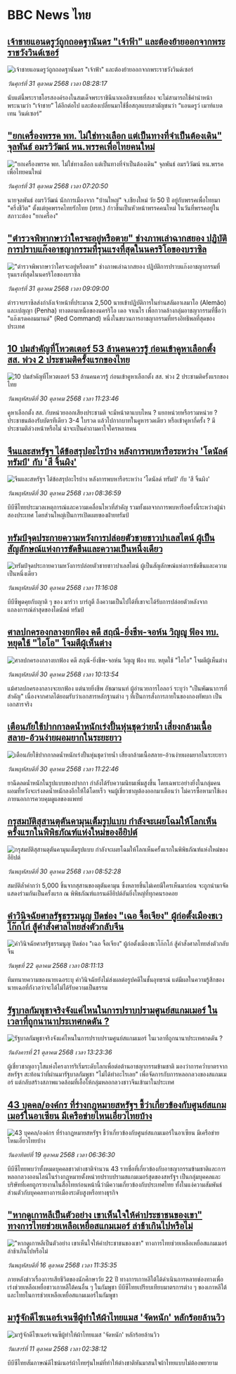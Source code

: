 # BBC News ไทย## [เจ้าชายแอนดรูว์ถูกถอดฐานันดร "เจ้าฟ้า" และต้องย้ายออกจากพระราชวังวินด์เซอร์](https://www.bbc.com/thai/articles/cd0478jl22do?at_medium=RSS&at_campaign=rss?at_campaign=githubrss)![เจ้าชายแอนดรูว์ถูกถอดฐานันดร "เจ้าฟ้า" และต้องย้ายออกจากพระราชวังวินด์เซอร์](https://ichef.bbci.co.uk/ace/ws/240/cpsprodpb/114b/live/6b16c600-b632-11f0-ba75-093eca1ac29b.jpg)_วันศุกร์ที่ 31 ตุลาคม 2568 เวลา 08:28:17_นับแต่นี้พระราชโอรสองค์รองในสมเด็จพระราชินีนาถเอลิซาเบธที่สอง จะไม่สามารถใช้คำนำหน้าพระนามว่า “เจ้าชาย” ได้อีกต่อไป และต้องเปลี่ยนมาใช้ชื่อสกุลแบบสามัญชนว่า “แอนดรูว์ เมาท์แบตเทน วินด์เซอร์”## ["ยกเครื่องพรรค พท. ไม่ใช่ทางเลือก แต่เป็นทางที่จำเป็นต้องเดิน"  จุลพันธ์ อมรวิวัฒน์ หน.พรรคเพื่อไทยคนใหม่](https://www.bbc.com/thai/articles/czxkwqrn5rro?at_medium=RSS&at_campaign=rss?at_campaign=githubrss)!["ยกเครื่องพรรค พท. ไม่ใช่ทางเลือก แต่เป็นทางที่จำเป็นต้องเดิน"  จุลพันธ์ อมรวิวัฒน์ หน.พรรคเพื่อไทยคนใหม่](https://ichef.bbci.co.uk/ace/ws/240/cpsprodpb/0cc2/live/2f706ed0-b628-11f0-ba75-093eca1ac29b.jpg)_วันศุกร์ที่ 31 ตุลาคม 2568 เวลา 07:20:50_นายจุลพันธ์ อมรวิวัฒน์ นักการเมืองจาก "บ้านใหญ่" จ.เชียงใหม่ วัย 50 ปี อยู่กับพรรคเพื่อไทยมา "ครึ่งชีวิต" ตั้งแต่ยุคพรรคไทยรักไทย (ทรท.) ก้าวขึ้นเป็นหัวหน้าพรรคคนใหม่ ในวันที่พรรคอยู่ในสภาวะต้อง "ยกเครื่อง"## ["ตำรวจพิพากษาว่าใครจะอยู่หรือตาย" ช่างภาพเล่าฉากสยอง ปฏิบัติการปราบแก๊งอาชญากรรมที่รุนแรงที่สุดในนครริโอของบราซิล ](https://www.bbc.com/thai/articles/c93x06z0q4ko?at_medium=RSS&at_campaign=rss?at_campaign=githubrss)!["ตำรวจพิพากษาว่าใครจะอยู่หรือตาย" ช่างภาพเล่าฉากสยอง ปฏิบัติการปราบแก๊งอาชญากรรมที่รุนแรงที่สุดในนครริโอของบราซิล ](https://ichef.bbci.co.uk/ace/ws/240/cpsprodpb/e7d0/live/c89faad0-b5c4-11f0-b2a1-6f537f66f9aa.jpg)_วันศุกร์ที่ 31 ตุลาคม 2568 เวลา 09:09:00_ตำรวจบราซิลส่งกำลังเจ้าหน้าที่ประมาณ 2,500 นายเข้าปฏิบัติการในย่านสลัมอาเลมาโอ (Alemão) และเปญญา (Penha) ทางตอนเหนือของนครริโอ เดอ จาเนโร เพื่อกวาดล้างกลุ่มอาชญากรรมที่ชื่อว่า "แก๊งเรดคอมมานด์" (Red Command) หนึ่งในขบวนการอาชญากรรมที่ทรงอิทธิพลที่สุดของประเทศ## [10 ปมสำคัญที่โหวตเตอร์ 53 ล้านคนควรรู้ ก่อนเข้าคูหาเลือกตั้ง สส. พ่วง 2 ประชามติครั้งแรกของไทย](https://www.bbc.com/thai/articles/c201znp39lpo?at_medium=RSS&at_campaign=rss?at_campaign=githubrss)![10 ปมสำคัญที่โหวตเตอร์ 53 ล้านคนควรรู้ ก่อนเข้าคูหาเลือกตั้ง สส. พ่วง 2 ประชามติครั้งแรกของไทย](https://ichef.bbci.co.uk/ace/ws/240/cpsprodpb/4bae/live/7600fbf0-b581-11f0-b2a1-6f537f66f9aa.jpg)_วันพฤหัสบดีที่ 30 ตุลาคม 2568 เวลา 11:23:46_คูหาเลือกตั้ง สส. กับหน่วยออกเสียงประชามติ จะมีหน้าตาแบบไหน ? แยกหน่วยหรือรวมหน่วย ? ประชาชนต้องรับบัตรทีเดียว 3-4 ใบรวด แล้วไปกากบาทในคูหารวดเดียว หรือเข้าคูหากี่ครั้ง ? มีประชามติล่วงหน้าหรือไม่ น่าจะเป็นคำถามคาใจใครหลายคน## [จีนและสหรัฐฯ ได้ข้อสรุปอะไรบ้าง หลังการพบหารือระหว่าง 'โดนัลด์ ทรัมป์' กับ 'สี จิ้นผิง'](https://www.bbc.com/thai/articles/cz7preyv371o?at_medium=RSS&at_campaign=rss?at_campaign=githubrss)![จีนและสหรัฐฯ ได้ข้อสรุปอะไรบ้าง หลังการพบหารือระหว่าง 'โดนัลด์ ทรัมป์' กับ 'สี จิ้นผิง'](https://ichef.bbci.co.uk/ace/ws/240/cpsprodpb/643f/live/7529d4a0-b567-11f0-aa13-0b0479f6f42a.jpg)_วันพฤหัสบดีที่ 30 ตุลาคม 2568 เวลา 08:36:59_บีบีซีไทยประมวลเหตุการณ์และความเคลื่อนไหวที่สำคัญ รวมทั้งผลจากการพบหารือครั้งนี้ระหว่างผู้นำสองประเทศ โดยส่วนใหญ่เป็นการเปิดเผยของฝ่ายทรัมป์## [ทรัมป์จุดประกายความหวังการปล่อยตัวชายชาวปาเลสไตน์ ผู้เป็นสัญลักษณ์แห่งการขัดขืนและความเป็นหนึ่งเดียว](https://www.bbc.com/thai/articles/ced659dlg3yo?at_medium=RSS&at_campaign=rss?at_campaign=githubrss)![ทรัมป์จุดประกายความหวังการปล่อยตัวชายชาวปาเลสไตน์ ผู้เป็นสัญลักษณ์แห่งการขัดขืนและความเป็นหนึ่งเดียว](https://ichef.bbci.co.uk/ace/ws/240/cpsprodpb/991b/live/c9e64e10-b373-11f0-aa13-0b0479f6f42a.jpg)_วันพฤหัสบดีที่ 30 ตุลาคม 2568 เวลา 11:16:08_บีบีซีพูดคุยกับญาติ ๆ ของ มาร์วา บาร์กูตี ถึงความเป็นไปได้ที่เขาจะได้รับการปล่อยตัวหลังจากแถลงการณ์ล่าสุดของโดนัลด์ ทรัมป์## [ศาลปกครองกลางยกฟ้อง คดี สฤณี-ยิ่งชีพ-จอห์น วิญญู ฟ้อง ทบ. หยุดใช้ "ไอโอ" โจมตีผู้เห็นต่าง](https://www.bbc.com/thai/articles/cly91qnv9zjo?at_medium=RSS&at_campaign=rss?at_campaign=githubrss)![ศาลปกครองกลางยกฟ้อง คดี สฤณี-ยิ่งชีพ-จอห์น วิญญู ฟ้อง ทบ. หยุดใช้ "ไอโอ" โจมตีผู้เห็นต่าง](https://ichef.bbci.co.uk/ace/ws/240/cpsprodpb/d2bd/live/772ce7e0-b578-11f0-86b2-ed6a609e4a6c.jpg)_วันพฤหัสบดีที่ 30 ตุลาคม 2568 เวลา 10:13:54_แม้ศาลปกครองกลางจะยกฟ้อง แต่นายยิ่งชีพ อัชฌานนท์ ผู้อำนวยการไอลอว์ ระบุว่า "เป็นพัฒนาการที่สำคัญ" เนื่องจากศาลได้ยอมรับว่าเอกสารหลักฐานต่าง ๆ ที่เป็นการสั่งการภายในของกองทัพบก เป็นเอกสารจริง## [เตือนภัยใช้ปากกาลดน้ำหนักเร่งปั้นหุ่นชุดว่ายน้ำ เสี่ยงกล้ามเนื้อสลาย-อ้วนง่ายผอมยากในระยะยาว](https://www.bbc.com/thai/articles/cg51ev708n9o?at_medium=RSS&at_campaign=rss?at_campaign=githubrss)![เตือนภัยใช้ปากกาลดน้ำหนักเร่งปั้นหุ่นชุดว่ายน้ำ เสี่ยงกล้ามเนื้อสลาย-อ้วนง่ายผอมยากในระยะยาว](https://ichef.bbci.co.uk/ace/ws/240/cpsprodpb/3314/live/18652080-affe-11f0-af36-791af27228b8.jpg)_วันพฤหัสบดีที่ 30 ตุลาคม 2568 เวลา 11:22:46_ยาฉีดลดน้ำหนักในรูปแบบของปากกา กำลังได้รับความนิยมเพิ่มสูงขึ้น โดยเฉพาะอย่างยิ่งในกลุ่มคนผอมที่หวังจะเร่งลดน้ำหนักลงอีกให้ได้โดยเร็ว จนผู้เชี่ยวชาญต้องออกมาเตือนว่า ไม่ควรซื้อหามาใช้เองภายนอกการควบคุมดูแลของแพทย์## [กรุสมบัติสุสานตุตันคามุนเต็มรูปแบบ กำลังจะเผยโฉมให้โลกเห็นครั้งแรกในพิพิธภัณฑ์แห่งใหม่ของอียิปต์](https://www.bbc.com/thai/articles/cly40298r58o?at_medium=RSS&at_campaign=rss?at_campaign=githubrss)![กรุสมบัติสุสานตุตันคามุนเต็มรูปแบบ กำลังจะเผยโฉมให้โลกเห็นครั้งแรกในพิพิธภัณฑ์แห่งใหม่ของอียิปต์](https://ichef.bbci.co.uk/ace/ws/240/cpsprodpb/ff8d/live/9c945880-b4ea-11f0-b2a1-6f537f66f9aa.jpg)_วันพฤหัสบดีที่ 30 ตุลาคม 2568 เวลา 08:52:28_สมบัติล้ำค่ากว่า 5,000 ชิ้นจากสุสานของตุตันคามุน ซึ่งหลายชิ้นไม่เคยมีใครเห็นมาก่อน จะถูกนำมาจัดแสดงร่วมกันเป็นครั้งแรก ณ พิพิธภัณฑ์แกรนด์อียิปต์อันยิ่งใหญ่ที่ทุกคนรอคอย## [คำวินิจฉัยศาลรัฐธรรมนูญ ปิดช่อง "เฉอ จื้อเจียง" ผู้ก่อตั้งเมืองชเวโก๊กโก่ สู้คำสั่งศาลไทยส่งตัวกลับจีน](https://www.bbc.com/thai/articles/cp3dydpn5zzo?at_medium=RSS&at_campaign=rss?at_campaign=githubrss)![คำวินิจฉัยศาลรัฐธรรมนูญ ปิดช่อง "เฉอ จื้อเจียง" ผู้ก่อตั้งเมืองชเวโก๊กโก่ สู้คำสั่งศาลไทยส่งตัวกลับจีน](https://ichef.bbci.co.uk/ace/ws/240/cpsprodpb/97c4/live/de3482d0-af16-11f0-b2a1-6f537f66f9aa.jpg)_วันพุธที่ 22 ตุลาคม 2568 เวลา 08:11:13_ทีมทนายความของนายเฉอระบุ คำวินิจฉัยยังไม่ส่งผลต่อรูปคดีในชั้นอุทธรณ์ แต่มีผลในความรู้สึกของนายเฉอที่กังวลว่าจะได้ไม่ได้รับความเป็นธรรม## [รัฐบาลกัมพูชาจริงจังแค่ไหนในการปราบปรามศูนย์สแกมเมอร์ ในเวลาที่ถูกนานาประเทศกดดัน ?](https://www.bbc.com/thai/articles/cn97vdw808yo?at_medium=RSS&at_campaign=rss?at_campaign=githubrss)![รัฐบาลกัมพูชาจริงจังแค่ไหนในการปราบปรามศูนย์สแกมเมอร์ ในเวลาที่ถูกนานาประเทศกดดัน ?](https://ichef.bbci.co.uk/ace/ws/240/cpsprodpb/dec3/live/c77a1590-ae7c-11f0-86fd-8d837d20b15a.jpg)_วันอังคารที่ 21 ตุลาคม 2568 เวลา 13:23:36_ผู้เชี่ยวชาญอาวุโสแห่งโครงการริเริ่มระดับโลกเพื่อต่อต้านอาชญากรรมข้ามชาติ มองว่าการคว่ำบาตรจากสหรัฐฯ สะท้อนว่าที่ผ่านมารัฐบาลกัมพูชา "ไม่ได้ทำอะไรเลย" เพื่อจัดการกับการหลอกลวงของสแกมเมอร์ แต่กลับสร้างสภาพแวดล้อมที่เอื้อให้กลุ่มหลอกลวงชาวจีนเข้ามาในประเทศ## [43 บุคคล/องค์กร ที่ร่างกฎหมายสหรัฐฯ ชี้ว่าเกี่ยวข้องกับศูนย์สแกมเมอร์ในอาเซียน มีเครือข่ายไหนเอี่ยวไทยบ้าง](https://www.bbc.com/thai/articles/cx2d77gpq7ko?at_medium=RSS&at_campaign=rss?at_campaign=githubrss)![43 บุคคล/องค์กร ที่ร่างกฎหมายสหรัฐฯ ชี้ว่าเกี่ยวข้องกับศูนย์สแกมเมอร์ในอาเซียน มีเครือข่ายไหนเอี่ยวไทยบ้าง](https://ichef.bbci.co.uk/ace/ws/240/cpsprodpb/ee5d/live/4efeece0-aa84-11f0-aa13-0b0479f6f42a.jpg)_วันอาทิตย์ที่ 19 ตุลาคม 2568 เวลา 06:36:30_บีบีซีไทยพบว่าทั้งหมดบุคคลชาวต่างชาติจำนวน 43 รายชื่อที่เกี่ยวข้องกับอาชญากรรมข้ามชาติและการหลอกลวงออนไลน์ในร่างกฎหมายตั้งหน่วยปราบปรามสแกมเมอร์สุดของสหรัฐฯ เป็นกลุ่มบุคคลและบริษัทที่เคยถูกรายงานในสื่อไทยก่อนหน้านี้ว่ามีความเกี่ยวข้องกับประเทศไทย ทั้งในแง่ความสัมพันธ์ส่วนตัวกับบุคคลทางการเมืองระดับสูงหรือทางธุรกิจ## ["หากดูเกาหลีเป็นตัวอย่าง เขาเห็นใจให้ค่าประชาชนของเขา" ทางการไทยช่วยเหลือเหยื่อสแกมเมอร์ ล่าช้าเกินไปหรือไม่](https://www.bbc.com/thai/articles/c620lgl676ko?at_medium=RSS&at_campaign=rss?at_campaign=githubrss)!["หากดูเกาหลีเป็นตัวอย่าง เขาเห็นใจให้ค่าประชาชนของเขา" ทางการไทยช่วยเหลือเหยื่อสแกมเมอร์ ล่าช้าเกินไปหรือไม่](https://ichef.bbci.co.uk/ace/ws/240/cpsprodpb/0d67/live/6c10aa60-aa81-11f0-b2a1-6f537f66f9aa.jpg)_วันพฤหัสบดีที่ 16 ตุลาคม 2568 เวลา 11:35:35_ภายหลังข่าวเรื่องการเสียชีวิตของนักศึกษาวัย 22 ปี ทางการเกาหลีใต้ได้ดำเนินการหลายช่องทางเพื่อเร่งช่วยเหลือเหยื่อชาวเกาหลีใต้คนอื่น ๆ ในกัมพูชา  บีบีซีไทยเปรียบเทียบมาตรการต่าง ๆ ของเกาหลีใต้และไทยในการช่วยเหลือเหยื่อสแกมเมอร์ในกัมพูชา## [มารู้จักดีไซเนอร์เจนซีผู้ทำให้ผ้าไทยแมส 'จัดหนัก' หลักร้อยล้านวิว](https://www.bbc.com/thai/articles/cj4y72rr9gjo?at_medium=RSS&at_campaign=rss?at_campaign=githubrss)![มารู้จักดีไซเนอร์เจนซีผู้ทำให้ผ้าไทยแมส 'จัดหนัก' หลักร้อยล้านวิว](https://ichef.bbci.co.uk/ace/ws/240/cpsprodpb/c3a0/live/d4ae1ad0-a40f-11f0-b741-177e3e2c2fc7.jpg)_วันเสาร์ที่ 11 ตุลาคม 2568 เวลา 02:38:12_บีบีซีไทยสัมภาษณ์ดีไซน์เนอร์ผ้าไทยรุ่นใหม่ที่ทำให้ต่างชาติหันมาสนใจผ้าไทยแบบไม่ต้องพยายาม